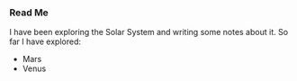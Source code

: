 ### Read Me

I have been exploring the Solar System and writing some notes about it. So far I have explored:

* Mars
* Venus


